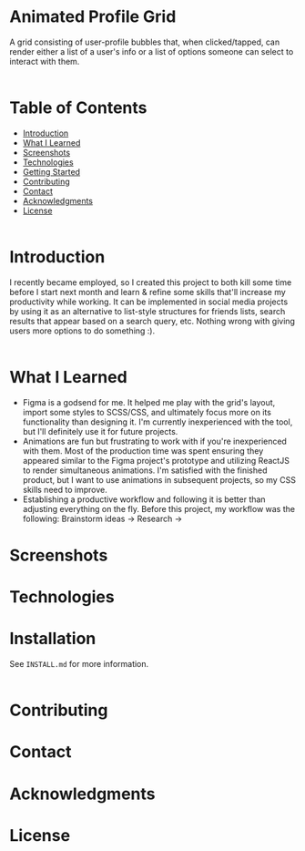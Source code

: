 # **Animated Profile Grid**
A grid consisting of user-profile bubbles that, when clicked/tapped, can render either a list of a user's info or a list of options someone can select to interact with them.<br></br>

# **Table of Contents**
* [Introduction](https://github.com/Paul-Nixon/animated-profile-grid#introduction)
* [What I Learned](https://github.com/Paul-Nixon/animated-profile-grid#what-i-learned)
* [Screenshots](https://github.com/Paul-Nixon/animated-profile-grid#screenshots)
* [Technologies](https://github.com/Paul-Nixon/animated-profile-grid#technologies)
* [Getting Started](https://github.com/Paul-Nixon/animated-profile-grid#getting-started)
* [Contributing](https://github.com/Paul-Nixon/animated-profile-grid#contributing)
* [Contact](https://github.com/Paul-Nixon/animated-profile-grid#contact)
* [Acknowledgments](https://github.com/Paul-Nixon/animated-profile-grid#acknowledgments)
* [License](https://github.com/Paul-Nixon/animated-profile-grid#license)<br></br>

# **Introduction**
I recently became employed, so I created this project to both kill some time before I start next month and learn & refine some skills that'll increase my productivity while working. It can be implemented in social media projects by using it as an alternative to list-style structures for friends lists, search results that appear based on a search query, etc. Nothing wrong with giving users more options to do something :).<br></br>

# **What I Learned**
* Figma is a godsend for me. It helped me play with the grid's layout, import some styles to SCSS/CSS, and ultimately focus more on its functionality than designing it. I'm currently inexperienced with the tool, but I'll definitely use it for future projects.
* Animations are fun but frustrating to work with if you're inexperienced with them. Most of the production time was spent ensuring they appeared similar to the Figma project's prototype and utilizing ReactJS to render simultaneous animations. I'm satisfied with the finished product, but I want to use animations in subsequent projects, so my CSS skills need to improve.
* Establishing a productive workflow and following it is better than adjusting everything on the fly. Before this project, my workflow was the following: Brainstorm ideas -> Research -> 
# **Screenshots**
# **Technologies**
# **Installation**
See `INSTALL.md` for more information.<br></br>
# **Contributing**
# **Contact**
# **Acknowledgments**
# **License**